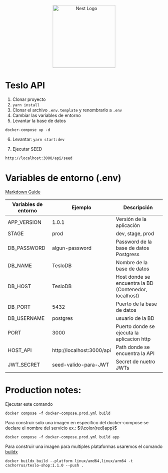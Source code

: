 <p align="center">
  <a href="http://nestjs.com/" target="blank"><img src="https://nestjs.com/img/logo-small.svg" width="200" alt="Nest Logo" /></a>
</p>


# Teslo API

1. Clonar proyecto
2. ```yarn install```
3. Clonar el archivo ```.env.template``` y renombrarlo a ```.env```
4. Cambiar las variables de entorno
5. Levantar la base de datos
```
docker-compose up -d
```

6. Levantar: ```yarn start:dev```

7. Ejecutar SEED 
```
http://localhost:3000/api/seed
```


# Variables de entorno (.env)
[Markdown Guide](https://www.markdownguide.org/basic-syntax/)

Variables de entorno | Ejemplo | Descripción
| --- | --- | --- |
|APP_VERSION | 1.0.1 | Versión de la aplicación
|STAGE | prod | dev, stage, prod
|DB_PASSWORD | algun-password | Password de la base de datos Postgress
|DB_NAME | TesloDB | Nombre de la base de datos
|DB_HOST | TesloDB | Host donde se encuentra la BD (Contenedor, localhost)
|DB_PORT | 5432 | Puerto de la base de datos
|DB_USERNAME | postgres | usuario de la BD
|PORT | 3000 | Puerto donde se ejecuta la aplicacion http
|HOST_API | http://localhost:3000/api | Path donde se encuentra la API
|JWT_SECRET | seed-valido-para-JWT | Secret de nuetro JWTs


# Production notes:

Ejecutar este comando
```
docker compose -f docker-compose.prod.yml build
```

Para construir solo una imagen en específico del docker-compose se declare el nombre del servicio ex.: ${\color{red}app}$

```
docker compose -f docker-compose.prod.yml build app
```

Para construir una imagen para multiples plataformas usaremos el comando [buildx](https://docs.docker.com/build/building/multi-platform/#getting-started)

```
docker buildx build --platform linux/amd64,linux/arm64 -t cachorrus/teslo-shop:1.1.0 --push .
```
